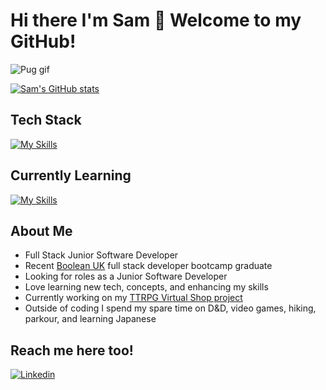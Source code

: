 # Hi there I'm Sam 👋 Welcome to my GitHub!

![Pug gif](https://media0.giphy.com/media/eBvjFITg9x6aQ/giphy.gif?cid=790b761176cb5d210eee5b782d997efbba54706f141e6333&rid=giphy.gif&ct=g)

[![Sam's GitHub stats](https://github-readme-stats.vercel.app/api?username=CoderManSam&hide=stars&theme=algolia)](https://github.com/CoderManSam/github-readme-stats) 

##  Tech Stack

[![My Skills](https://skillicons.dev/icons?i=html,css,js,react,nodejs,prisma,postgres,express,bootstrap,materialui)](https://skillicons.dev)

##  Currently Learning 

[![My Skills](https://skillicons.dev/icons?i=ts)](https://skillicons.dev)

## About Me

- Full Stack Junior Software Developer
- Recent [Boolean UK](https://github.com/boolean-uk) full stack developer bootcamp graduate
- Looking for roles as a Junior Software Developer
- Love learning new tech, concepts, and enhancing my skills
- Currently working on my [TTRPG Virtual Shop project](https://github.com/CoderManSam/ttrpg-virtual-shop)
- Outside of coding I spend my spare time on D&D, video games, hiking, parkour, and learning Japanese

## Reach me here too!

[![Linkedin](https://skillicons.dev/icons?i=linkedin)](https://www.linkedin.com/in/samuel-thomas-705061256/)
